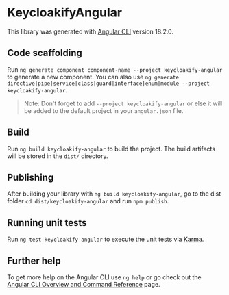 # KeycloakifyAngular

This library was generated with [Angular CLI](https://github.com/angular/angular-cli) version 18.2.0.

## Code scaffolding

Run `ng generate component component-name --project keycloakify-angular` to generate a new component. You can also use `ng generate directive|pipe|service|class|guard|interface|enum|module --project keycloakify-angular`.
> Note: Don't forget to add `--project keycloakify-angular` or else it will be added to the default project in your `angular.json` file. 

## Build

Run `ng build keycloakify-angular` to build the project. The build artifacts will be stored in the `dist/` directory.

## Publishing

After building your library with `ng build keycloakify-angular`, go to the dist folder `cd dist/keycloakify-angular` and run `npm publish`.

## Running unit tests

Run `ng test keycloakify-angular` to execute the unit tests via [Karma](https://karma-runner.github.io).

## Further help

To get more help on the Angular CLI use `ng help` or go check out the [Angular CLI Overview and Command Reference](https://angular.dev/tools/cli) page.
